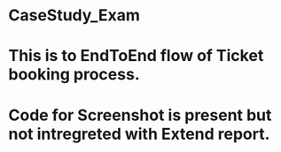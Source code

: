 # CaseStudy_Exam
# This is to EndToEnd flow of Ticket booking process.
# Code for Screenshot is present but not intregreted with Extend report.
# 
